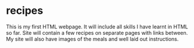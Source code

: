 # recipes
This is my first HTML webpage. It will include all skills I have learnt in HTML so far.
Site will contain a few recipes on separate pages with links between. My site will also have images of the meals and well laid out instructions.